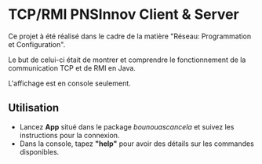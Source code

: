 # TCP/RMI PNSInnov Client & Server

Ce projet à été réalisé dans le cadre de la matière "Réseau: Programmation et Configuration".

Le but de celui-ci était de montrer et comprendre le fonctionnement de la communication TCP et de RMI en Java.

L'affichage est en console seulement.

## Utilisation

* Lancez **App** situé dans le package *bounouascancela* et suivez les instructions pour la connexion.
* Dans la console, tapez **"help"** pour avoir des détails sur les commandes disponibles.